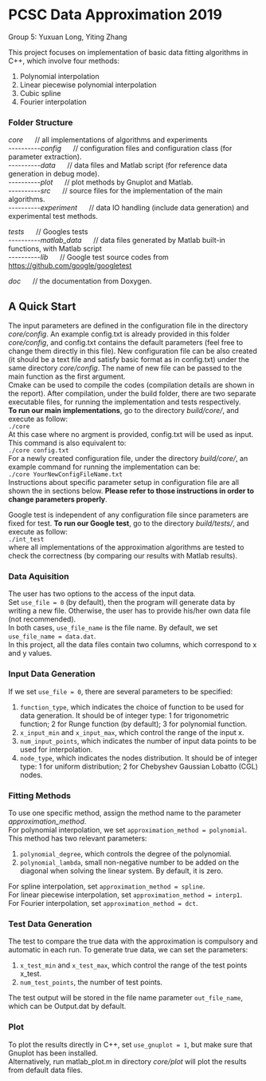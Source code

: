 # PCSC Data Approximation 2019  
Group 5: Yuxuan Long, Yiting Zhang
  
  
  
This project focuses on implementation of basic data fitting algorithms in C++, which involve four methods:  
1. Polynomial interpolation 
2. Linear piecewise polynomial interpolation
3. Cubic spline
4. Fourier interpolation

### Folder Structure
*core*&nbsp;&nbsp;&nbsp;&nbsp;&nbsp;&nbsp;// all implementations of algorithms and experiments  
----------*config*&nbsp;&nbsp;&nbsp;&nbsp;&nbsp;&nbsp;// configuration files and configuration class (for parameter extraction).  
----------*data*&nbsp;&nbsp;&nbsp;&nbsp;&nbsp;&nbsp;// data files and Matlab script (for reference data generation in debug mode).  
----------*plot*&nbsp;&nbsp;&nbsp;&nbsp;&nbsp;&nbsp;// plot methods by Gnuplot and Matlab.  
----------*src*&nbsp;&nbsp;&nbsp;&nbsp;&nbsp;&nbsp;// source files for the implementation of the main algorithms.  
----------*experiment*&nbsp;&nbsp;&nbsp;&nbsp;&nbsp;&nbsp;// data IO handling (include data generation) and experimental test methods.  
  
*tests*&nbsp;&nbsp;&nbsp;&nbsp;&nbsp;&nbsp;// Googles tests  
----------*matlab_data*&nbsp;&nbsp;&nbsp;&nbsp;&nbsp;&nbsp;// data files generated by Matlab built-in functions, with Matlab script  
----------*lib*&nbsp;&nbsp;&nbsp;&nbsp;&nbsp;&nbsp;// Google test source codes from https://github.com/google/googletest  
  
*doc*&nbsp;&nbsp;&nbsp;&nbsp;&nbsp;&nbsp;// the documentation from Doxygen.  
 
## A Quick Start
The input parameters are defined in the configuration file in the directory *core/config*. An example config.txt is already provided in this folder *core/config*, and config.txt contains the default parameters (feel free to change them directly in this file). New configuration file can be also created (it should be a text file and satisfy basic format as in config.txt) under the same directory *core/config*. The name of new file can be passed to the main function as the first argument.  
Cmake can be used to compile the codes (compilation details are shown in the report). After compilation, under the build folder, there are two separate executable files, for running the implementation and tests respectively.  
**To run our main implementations**, go to the directory *build/core/*, and execute as follow:  
`./core`  
At this case where no argment is provided, config.txt will be used as input. This command is also equivalent to:  
`./core config.txt`  
For a newly created configuration file, under the directory *build/core/*, an example command for running the implementation can be:  
`./core YourNewConfigFileName.txt`  
Instructions about specific parameter setup in configuration file are all shown the in sections below. **Please refer to those instructions in order to change parameters properly**.  
  
Google test is independent of any configuration file since parameters are fixed for test. **To run our Google test**, go to the directory *build/tests/*, and execute as follow:  
`./int_test`  
where all implementations of the approximation algorithms are tested to check the correctness (by comparing our results with Matlab results).  

### Data Aquisition  
The user has two options to the access of the input data.  
Set `use_file = 0` (by default), then the program will generate data by writing a new file. Otherwise, the user has to provide his/her own data file (not recommended).  
In both cases, `use_file_name` is the file name. By default, we set `use_file_name = data.dat`.  
In this project, all the data files contain two columns, which correspond to x and y values.

### Input Data Generation
If we set `use_file = 0`, there are several parameters to be specified:  
1. `function_type`, which indicates the choice of function to be used for data generation. It should be of integer type: 1 for trigonometric function; 2 for Runge function (by default); 3 for polynomial function.  
2. `x_input_min` and `x_input_max`, which control the range of the input x.  
3. `num_input_points`, which indicates the number of input data points to be used for interpolation.  
4. `node_type`, which indicates the nodes distribution. It should be of integer type: 1 for uniform distribution; 2 for Chebyshev Gaussian Lobatto (CGL) nodes.

### Fitting Methods
To use one specific method, assign the method name to the parameter *approximation_method*.  
For polynomial interpolation, we set `approximation_method = polynomial`. This method has two relevant parameters:  
1. `polynomial_degree`, which controls the degree of the polynomial.  
2. `polynomial_lambda`, small non-negative number to be added on the diagonal when solving the linear system. By default, it is zero.  

For spline interpolation, set `approximation_method = spline`.  
For linear piecewise interpolation, set `approximation_method = interp1`.  
For Fourier interpolation, set `approximation_method = dct`.    

### Test Data Generation
The test to compare the true data with the approximation is compulsory and automatic in each run. To generate true data, we can set the parameters:  
1. `x_test_min` and `x_test_max`, which control the range of the test points x_test.  
2. `num_test_points`, the number of test points.  

The test output will be stored in the file name parameter `out_file_name`, which can be Output.dat by
default.  

### Plot
To plot the results directly in C++, set `use_gnuplot = 1`, but make sure that Gnuplot has been installed.  
Alternatively, run matlab_plot.m in directory *core/plot* will plot the results from default data files.  




